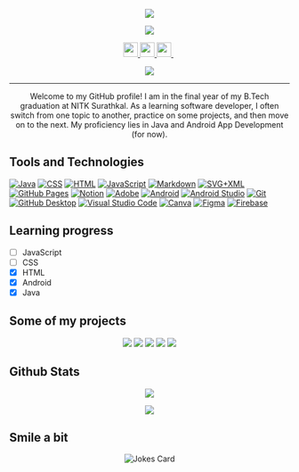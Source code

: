 <!-- HEADER -->
<p align="center">
    <img src="https://readme-typing-svg.demolab.com?font=Roboto+Mono&weight=500&size=28&duration=3000&pause=1000000&color=F75858FF&center=true&vCenter=true&random=false&width=1000&height=32&lines=Hello+there%2C+My+name+is+Jeel!">
</p>
<p align="center">
    <img src="https://readme-typing-svg.demolab.com?font=Roboto+Mono&weight=400&size=24&duration=10&pause=500&color=ffffff&center=true&vCenter=true&random=false&width=1000&height=32&lines=Learn%2C;Develop%2C;Repeat.">
</p>

<!-- SOCIALS -->
<p align="center">
    <a href="https://www.linkedin.com/in/itsjeel01">
        <img src="https://img.shields.io/badge/linkedin-%232D60BA.svg?&style=for-the-badge&logo=linkedin&logoColor=white" height=26>
    </a> 
    <a href="https://www.instagram.com/itsjeel01">
        <img src="https://img.shields.io/badge/instagram-%23D1496A.svg?&style=for-the-badge&logo=instagram&logoColor=white" height=26>
    </a> 
    <a href="https://twitter.com/alph_a07">
        <img src="https://img.shields.io/badge/twitter-%234E9BEB.svg?&style=for-the-badge&logo=twitter&logoColor=white" height=26>
    </a> 
</p>

<!-- VISIT COUNTER -->
<p align="center">
    <img src="https://profile-counter.glitch.me/alph-a07/count.svg">
</p>

<hr>

<!-- ABOUT ME -->
<p align="center">
    Welcome to my GitHub profile! I am in the final year of my B.Tech graduation at NITK Surathkal. As a learning software developer, I often switch from one topic to another, practice on some projects, and then move on to the next. My proficiency lies in Java and Android App Development (for now).
</p>

## Tools and Technologies

<a href="https://github.com/search?q=user%3ADenverCoder1+language%3Ajava"><img alt="Java" src="https://custom-icon-badges.demolab.com/badge/Java-007396.svg?logo=java&logoColor=white"></a>
<a href="https://github.com/search?q=user%3ADenverCoder1+language%3Acss"><img alt="CSS" src="https://img.shields.io/badge/CSS-1572B6.svg?logo=css3&logoColor=white"></a>
<a href="https://github.com/search?q=user%3ADenverCoder1+language%3Ahtml"><img alt="HTML" src="https://img.shields.io/badge/HTML-E34F26.svg?logo=html5&logoColor=white"></a>
<a href="https://github.com/search?q=user%3ADenverCoder1+language%3Ajavascript"><img alt="JavaScript" src="https://img.shields.io/badge/JavaScript-F7DF1E.svg?logo=javascript&logoColor=black"></a>
<a href="https://github.com/search?q=user%3ADenverCoder1+language%3Amarkdown"><img alt="Markdown" src="https://img.shields.io/badge/Markdown-222222.svg?logo=markdown&logoColor=white"></a>
<a href="https://github.com/search?q=user%3ADenverCoder1+language%3Asvg"><img alt="SVG+XML" src="https://img.shields.io/badge/SVG%2BXML-e0982c.svg?logo=svg&logoColor=white"></a>
<a href="#"><img alt="GitHub Pages" src="https://img.shields.io/badge/GitHub%20Pages-327FC7.svg?logo=github&logoColor=white"></a>
<a href="#"><img alt="Notion" src="https://img.shields.io/badge/Notion-1a1a1a.svg?logo=notion&logoColor=white"></a>
<a href="#"><img alt="Adobe" src="https://img.shields.io/badge/Adobe%20Lightroom-FF0000.svg?logo=adobelightroom&logoColor=white"></a>
<a href="#"><img alt="Android" src="https://img.shields.io/badge/Android-51A64B?logo=android&logoColor=white"></a>
<a href="#"><img alt="Android Studio" src="https://img.shields.io/badge/Android%20Studio-008678.svg?logo=android-studio&logoColor=white"></a>
<a href="#"><img alt="Git" src="https://img.shields.io/badge/Git-F05033.svg?logo=git&logoColor=white"></a>
<a href="#"><img alt="GitHub Desktop" src="https://img.shields.io/badge/GitHub-8034A9.svg?logo=github&logoColor=white"></a>
<a href="#"><img alt="Visual Studio Code" src="https://img.shields.io/badge/Visual%20Studio%20Code-0078d7.svg?logo=visual-studio-code&logoColor=white"></a>
<a href="#"><img alt="Canva" src="https://img.shields.io/badge/Canva-843DF8.svg?logo=canva&logoColor=white"></a>
<a href="#"><img alt="Figma" src="https://img.shields.io/badge/Figma-D44C2C.svg?logo=figma&logoColor=white"></a>
<a href="#"><img alt="Firebase" src="https://img.shields.io/badge/Firebase-ED702B.svg?logo=firebase&logoColor=white"></a>

## Learning progress

- [ ] JavaScript
- [ ] CSS
- [x] HTML
- [x] Android
- [x] Java

## Some of my projects

<p align="center">
    <img src="https://github-readme-stats.vercel.app/api/pin/?username=alph-a07&repo=ChatBox&theme=transparent&show_owner=true">
    <img src="https://github-readme-stats.vercel.app/api/pin/?username=alph-a07&repo=rock-and-roll&theme=transparent&show_owner=true">
    <img src="https://github-readme-stats.vercel.app/api/pin/?username=alph-a07&repo=clips&theme=transparent&show_owner=true">
    <img src="https://github-readme-stats.vercel.app/api/pin/?username=alph-a07&repo=stream&theme=transparent&show_owner=true">
    <img src="https://github-readme-stats.vercel.app/api/pin/?username=alph-a07&repo=guess-the-number&theme=transparent&show_owner=true">
</p>

## Github Stats

<p align="center">
    <img src="https://streak-stats.demolab.com?user=alph-a07&theme=transparent&hide_border=false"/>
</p>

<p align="center">
    <img src="https://github-readme-stats.vercel.app/api/top-langs/?username=alph-a07&layout=compact&theme=transparent"/>
</p>

## Smile a bit

<p align="center">
    <img src="https://readme-jokes.vercel.app/api?bgColor=%230E1117&textColor=%23000000&qColor=%233569F8&aColor=%23000000&hideBorder" alt="Jokes Card" />
</p>
